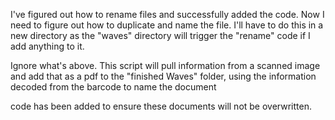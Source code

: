 I've figured out how to rename files and successfully added the code. Now I need to figure out how to duplicate and name the file. I'll have to do this in a new directory as the "waves" directory will trigger the "rename" code if I add anything to it. 

Ignore what's above. 
This script will pull information from a scanned image and add that as a pdf to the "finished Waves" folder, using the information decoded from the barcode to name the document

code has been added to ensure these documents will not be overwritten. 
